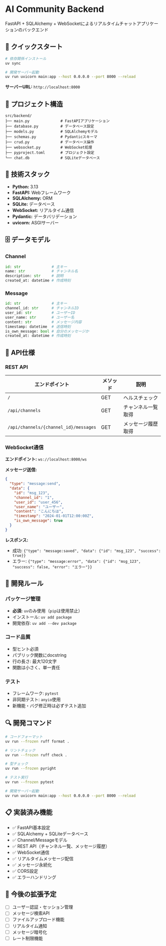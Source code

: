 # AI Community Backend

FastAPI + SQLAlchemy + WebSocketによるリアルタイムチャットアプリケーションのバックエンド

## 🚀 クイックスタート

```bash
# 依存関係インストール
uv sync

# 開発サーバー起動
uv run uvicorn main:app --host 0.0.0.0 --port 8000 --reload
```

**サーバーURL:** `http://localhost:8000`

## 📁 プロジェクト構造

```
src/backend/
├── main.py              # FastAPIアプリケーション
├── database.py          # データベース設定
├── models.py            # SQLAlchemyモデル
├── schemas.py           # Pydanticスキーマ
├── crud.py              # データベース操作
├── websocket.py         # WebSocket処理
├── pyproject.toml       # プロジェクト設定
└── chat.db              # SQLiteデータベース
```

## 🔧 技術スタック

- **Python:** 3.13
- **FastAPI:** Webフレームワーク
- **SQLAlchemy:** ORM
- **SQLite:** データベース
- **WebSocket:** リアルタイム通信
- **Pydantic:** データバリデーション
- **uvicorn:** ASGIサーバー

## 🗄️ データモデル

### Channel
```python
id: str              # 主キー
name: str            # チャンネル名
description: str     # 説明
created_at: datetime # 作成時刻
```

### Message
```python
id: str              # 主キー
channel_id: str      # チャンネルID
user_id: str         # ユーザーID
user_name: str       # ユーザー名
content: str         # メッセージ内容
timestamp: datetime  # 送信時刻
is_own_message: bool # 自分のメッセージか
created_at: datetime # 作成時刻
```

## 🔗 API仕様

### REST API

| エンドポイント | メソッド | 説明 |
|---|---|---|
| `/` | GET | ヘルスチェック |
| `/api/channels` | GET | チャンネル一覧取得 |
| `/api/channels/{channel_id}/messages` | GET | メッセージ履歴取得 |

### WebSocket通信

**エンドポイント:** `ws://localhost:8000/ws`

**メッセージ送信:**
```json
{
  "type": "message:send",
  "data": {
    "id": "msg_123",
    "channel_id": "1",
    "user_id": "user_456",
    "user_name": "ユーザー",
    "content": "こんにちは",
    "timestamp": "2024-01-01T12:00:00Z",
    "is_own_message": true
  }
}
```

**レスポンス:**
- 成功: `{"type": "message:saved", "data": {"id": "msg_123", "success": true}}`
- エラー: `{"type": "message:error", "data": {"id": "msg_123", "success": false, "error": "エラー"}}`

## 🔨 開発ルール

### パッケージ管理
- **必須:** `uv`のみ使用（`pip`は使用禁止）
- インストール: `uv add package`
- 開発依存: `uv add --dev package`

### コード品質
- 型ヒント必須
- パブリック関数にdocstring
- 行の長さ: 最大120文字
- 関数は小さく、単一責任

### テスト
- フレームワーク: `pytest`
- 非同期テスト: `anyio`使用
- 新機能・バグ修正時は必ずテスト追加

## 🔍 開発コマンド

```bash
# コードフォーマット
uv run --frozen ruff format .

# リントチェック
uv run --frozen ruff check .

# 型チェック
uv run --frozen pyright

# テスト実行
uv run --frozen pytest

# 開発サーバー起動
uv run uvicorn main:app --host 0.0.0.0 --port 8000 --reload
```

## 📋 実装済み機能

- ✅ FastAPI基本設定
- ✅ SQLAlchemy + SQLiteデータベース
- ✅ Channel/Messageモデル
- ✅ REST API（チャンネル一覧、メッセージ履歴）
- ✅ WebSocket通信
- ✅ リアルタイムメッセージ配信
- ✅ メッセージ永続化
- ✅ CORS設定
- ✅ エラーハンドリング

## 🚧 今後の拡張予定

- [ ] ユーザー認証・セッション管理
- [ ] メッセージ検索API
- [ ] ファイルアップロード機能
- [ ] リアルタイム通知
- [ ] メッセージ暗号化
- [ ] レート制限機能